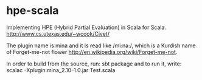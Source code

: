 hpe-scala
=========

Implementing HPE (Hybrid Partial Evaluation) in Scala for Scala. http://www.cs.utexas.edu/~wcook/Civet/

The plugin name is mina and it is read like /mi:na:/, which is a Kurdish name of Forget-me-not flower 
http://en.wikipedia.org/wiki/Forget-me-not.

In order to build from the source, run: sbt package
and to run it, write: scalac -Xplugin:mina_2.10-1.0.jar Test.scala 